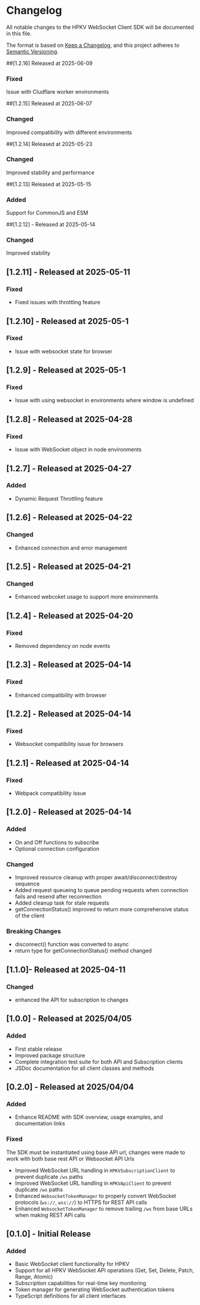 # Changelog

All notable changes to the HPKV WebSocket Client SDK will be documented in this file.

The format is based on [Keep a Changelog](https://keepachangelog.com/en/1.0.0/),
and this project adheres to [Semantic Versioning](https://semver.org/spec/v2.0.0.html).

##[1.2.16] Released at 2025-06-09
### Fixed
Issue with Cludflare worker environments

##[1.2.15] Released at 2025-06-07
### Changed
Improved compatibility with different environments

##[1.2.14] Released at 2025-05-23
### Changed
Improved stability and performance

##[1.2.13] Released at 2025-05-15
### Added
Support for CommonJS and ESM

##[1.2.12] - Released at 2025-05-14
### Changed
Improved stability

## [1.2.11] - Released at 2025-05-11
### Fixed
- Fixed issues with throttling feature

## [1.2.10] - Released at 2025-05-1
### Fixed
- Issue with websocket state for browser

## [1.2.9] - Released at 2025-05-1
### Fixed
- Issue with using websocket in environments where window is undefined

## [1.2.8] - Released at 2025-04-28
### Fixed
- Issue with WebSocket object in node environments

## [1.2.7] - Released at 2025-04-27
### Added
- Dynamic Request Throttling feature

## [1.2.6] - Released at 2025-04-22
### Changed
- Enhanced connection and error management

## [1.2.5] - Released at 2025-04-21
### Changed
- Enhanced webcoket usage to support more environments

## [1.2.4] - Released at 2025-04-20
### Fixed
- Removed dependency on node events

## [1.2.3] - Released at 2025-04-14
### Fixed
- Enhanced compatibility with browser

## [1.2.2] - Released at 2025-04-14
### Fixed
- Websocket compatibility issue for browsers

## [1.2.1] - Released at 2025-04-14
### Fixed
- Webpack compatibility issue

## [1.2.0] - Released at 2025-04-14
### Added
- On and Off functions to subscribe
- Optional connection configuration

### Changed
- Improved resource cleanup with proper await/disconnect/destroy sequence
- Added request queueing to queue pending requests when connection fails and resend after reconnection
- Added cleanup task for stale requests
- getConnectionStatus() improved to return more comprehensive status of the client

### Breaking Changes
- disconnect() function was converted to async
- return type for getConnectionStatus() method changed

## [1.1.0]- Released at 2025-04-11
### Changed
- enhanced the API for subscription to changes


## [1.0.0] - Released at 2025/04/05

### Added
- First stable release
- Improved package structure
- Complete integration test suite for both API and Subscription clients
- JSDoc documentation for all client classes and methods

## [0.2.0] - Released at 2025/04/04

### Added
- Enhance README with SDK overview, usage examples, and documentation links

### Fixed
The SDK must be instantiated using base API url, changes were made to work with both base rest API or Websocket API Urls
- Improved WebSocket URL handling in `HPKVSubscriptionClient` to prevent duplicate `/ws` paths
- Improved WebSocket URL handling in `HPKVApiClient` to prevent duplicate `/ws` paths
- Enhanced `WebsocketTokenManager` to properly convert WebSocket protocols (`ws://`, `wss://`) to HTTPS for REST API calls
- Enhanced `WebsocketTokenManager` to remove trailing `/ws` from base URLs when making REST API calls

## [0.1.0] - Initial Release

### Added
- Basic WebSocket client functionality for HPKV
- Support for all HPKV WebSocket API operations (Get, Set, Delete, Patch, Range, Atomic)
- Subscription capabilities for real-time key monitoring
- Token manager for generating WebSocket authentication tokens
- TypeScript definitions for all client interfaces 